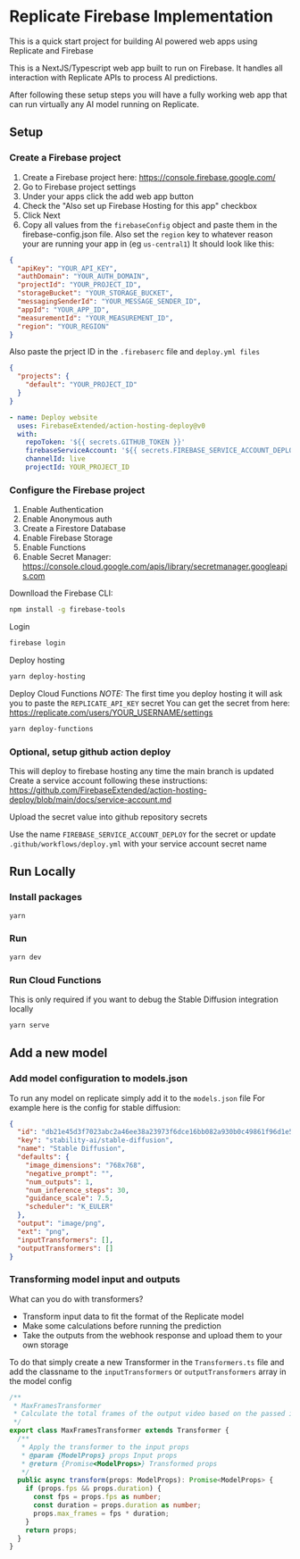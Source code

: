 # Replicate Firebase Implementation

This is a quick start project for building AI powered web apps using Replicate and Firebase

This is a NextJS/Typescript web app built to run on Firebase. It handles all interaction with Replicate APIs to process AI predictions.

After following these setup steps you will have a fully working web app that can run virtually any AI model running on Replicate.

## Setup

### Create a Firebase project

1. Create a Firebase project here: https://console.firebase.google.com/
2. Go to Firebase project settings
3. Under your apps click the add web app button
4. Check the "Also set up Firebase Hosting for this app" checkbox
5. Click Next
6. Copy all values from the `firebaseConfig` object and paste them in the firebase-config.json file. Also set the `region` key to whatever reason your are running your app in (eg `us-central1`) It should look like this:

```json
{
  "apiKey": "YOUR_API_KEY",
  "authDomain": "YOUR_AUTH_DOMAIN",
  "projectId": "YOUR_PROJECT_ID",
  "storageBucket": "YOUR_STORAGE_BUCKET",
  "messagingSenderId": "YOUR_MESSAGE_SENDER_ID",
  "appId": "YOUR_APP_ID",
  "measurementId": "YOUR_MEASUREMENT_ID",
  "region": "YOUR_REGION"
}
```

Also paste the prject ID in the `.firebaserc` file and `deploy.yml files`

```json
{
  "projects": {
    "default": "YOUR_PROJECT_ID"
  }
}
```

```yaml
- name: Deploy website
  uses: FirebaseExtended/action-hosting-deploy@v0
  with:
    repoToken: '${{ secrets.GITHUB_TOKEN }}'
    firebaseServiceAccount: '${{ secrets.FIREBASE_SERVICE_ACCOUNT_DEPLOY }}'
    channelId: live
    projectId: YOUR_PROJECT_ID
```

### Configure the Firebase project

1. Enable Authentication
2. Enable Anonymous auth
3. Create a Firestore Database
4. Enable Firebase Storage
5. Enable Functions
6. Enable Secret Manager: https://console.cloud.google.com/apis/library/secretmanager.googleapis.com

Downlload the Firebase CLI:

```bash
npm install -g firebase-tools
```

Login

```bash
firebase login
```

Deploy hosting

```bash
yarn deploy-hosting
```

Deploy Cloud Functions
_NOTE:_ The first time you deploy hosting it will ask you to paste the `REPLICATE_API_KEY` secret
You can get the secret from here: https://replicate.com/users/YOUR_USERNAME/settings

```bash
yarn deploy-functions
```

### Optional, setup github action deploy

This will deploy to firebase hosting any time the main branch is updated
Create a service account following these instructions: https://github.com/FirebaseExtended/action-hosting-deploy/blob/main/docs/service-account.md

Upload the secret value into github repository secrets

Use the name `FIREBASE_SERVICE_ACCOUNT_DEPLOY` for the secret or update `.github/workflows/deploy.yml` with your service account secret name

## Run Locally

### Install packages

```sh
yarn
```

### Run

```sh
yarn dev
```

### Run Cloud Functions

This is only required if you want to debug the Stable Diffusion integration locally

```sh
yarn serve
```

## Add a new model

### Add model configuration to models.json

To run any model on replicate simply add it to the `models.json` file
For example here is the config for stable diffusion:

```json
{
  "id": "db21e45d3f7023abc2a46ee38a23973f6dce16bb082a930b0c49861f96d1e5bf",
  "key": "stability-ai/stable-diffusion",
  "name": "Stable Diffusion",
  "defaults": {
    "image_dimensions": "768x768",
    "negative_prompt": "",
    "num_outputs": 1,
    "num_inference_steps": 30,
    "guidance_scale": 7.5,
    "scheduler": "K_EULER"
  },
  "output": "image/png",
  "ext": "png",
  "inputTransformers": [],
  "outputTransformers": []
}
```

### Transforming model input and outputs

What can you do with transformers?

- Transform input data to fit the format of the Replicate model
- Make some calculations before running the prediction
- Take the outputs from the webhook response and upload them to your own storage

To do that simply create a new Transformer in the `Transformers.ts` file and add the classname to the `inputTransformers` or `outputTransformers` array in the model config

```ts
/**
 * MaxFramesTransformer
 * Calculate the total frames of the output video based on the passed in duration and fps
 */
export class MaxFramesTransformer extends Transformer {
  /**
   * Apply the transformer to the input props
   * @param {ModelProps} props Input props
   * @return {Promise<ModelProps>} Transformed props
   */
  public async transform(props: ModelProps): Promise<ModelProps> {
    if (props.fps && props.duration) {
      const fps = props.fps as number;
      const duration = props.duration as number;
      props.max_frames = fps * duration;
    }
    return props;
  }
}
```
